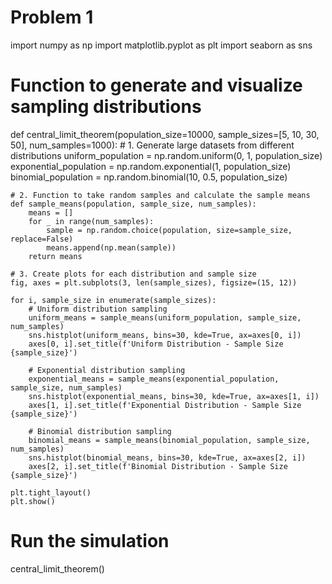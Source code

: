 # Problem 1

import numpy as np
import matplotlib.pyplot as plt
import seaborn as sns

# Function to generate and visualize sampling distributions
def central_limit_theorem(population_size=10000, sample_sizes=[5, 10, 30, 50], num_samples=1000):
    # 1. Generate large datasets from different distributions
    uniform_population = np.random.uniform(0, 1, population_size)
    exponential_population = np.random.exponential(1, population_size)
    binomial_population = np.random.binomial(10, 0.5, population_size)
    
    # 2. Function to take random samples and calculate the sample means
    def sample_means(population, sample_size, num_samples):
        means = []
        for _ in range(num_samples):
            sample = np.random.choice(population, size=sample_size, replace=False)
            means.append(np.mean(sample))
        return means
    
    # 3. Create plots for each distribution and sample size
    fig, axes = plt.subplots(3, len(sample_sizes), figsize=(15, 12))
    
    for i, sample_size in enumerate(sample_sizes):
        # Uniform distribution sampling
        uniform_means = sample_means(uniform_population, sample_size, num_samples)
        sns.histplot(uniform_means, bins=30, kde=True, ax=axes[0, i])
        axes[0, i].set_title(f'Uniform Distribution - Sample Size {sample_size}')
        
        # Exponential distribution sampling
        exponential_means = sample_means(exponential_population, sample_size, num_samples)
        sns.histplot(exponential_means, bins=30, kde=True, ax=axes[1, i])
        axes[1, i].set_title(f'Exponential Distribution - Sample Size {sample_size}')
        
        # Binomial distribution sampling
        binomial_means = sample_means(binomial_population, sample_size, num_samples)
        sns.histplot(binomial_means, bins=30, kde=True, ax=axes[2, i])
        axes[2, i].set_title(f'Binomial Distribution - Sample Size {sample_size}')
    
    plt.tight_layout()
    plt.show()

# Run the simulation
central_limit_theorem()
